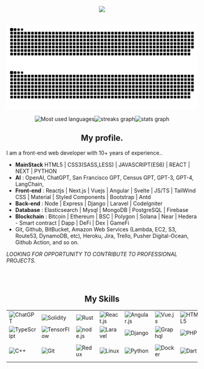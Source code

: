<div align="center">
    
    
![](https://readme-typing-svg.herokuapp.com/?lines=frontend%20senior%20web%20developer;Backend%20Engineer;React%20Master;Python%20Specialist;10+%2B%20years%20of%20coding%20experience;Adapt%20well%20to%20new%20techs&font=Pacifico&center=true&width=650&height=120&color=40C463&vCenter=true&size=45%22)
 
 ##
    
</div>
<div align="center">

![github contribution grid snake animation](https://raw.githubusercontent.com/jirafey/jirafey/output/github-contribution-grid-snake-dark.svg#gh-dark-mode-only)![github contribution grid snake animation](https://raw.githubusercontent.com/jirafey/jirafey/output/github-contribution-grid-snake.svg#gh-light-mode-only)

</div>

<!-- Main developer of [Scouting](https://scoutinglab.pro/) | [XPendpay](http://xpendpay.com//) | [SPS Cloud](https://spscloud.io/) -->
<div style="display: flex !important; justify-content: center !important;" class="card">
    <div>
        <img src="https://github-readme-stats-k4xr.vercel.app/api/top-langs/?username=maya&exclude_repo=github-readme-stats-2,github-readme-streak-stats,readme-typing-svg,github-readme-streak-stats-vercel,linkedin-skill-assessments-quizzes&langs_count=6&layout=compact&show_icons=true&bg_color=20,f4e892,f1ce7d,f5e58d,f0cd7b,f0cd7b&title_color=4B311A&text_color=000&count_private=true&hide_border=true&card_width=330&card_height=100" height="150" alt="Most used languages" />
    </div>
    <div>
        <img src="https://github-readme-streak-stats-vercel-zeta.vercel.app/?user=jirafey&theme=default&hide_border=true&dates=664b2b&sideLabels=664b2b&border=f0cd7b&stroke=664c2b&ring=664c2b&fire=664b2b&currStreakNum=664c2b&sideNums=664c2b&currStreakLabel=664c2b&background=f0cd7b" height="150" alt="streaks graph"  />
    </div>
    <div>
        <img src="https://github-readme-stats-k4xr.vercel.app/api?username=jirafey&show_icons=true&bg_color=80,f0cd7b,f1ce7d,f5e58d,f4e892,81613a,f2cf7b&title_color=4B311A&text_color=000&count_private=true&hide_border=true" height="150" alt="stats graph"  />
    </div>
    
</div>

 
  
<div align="center">
    
 
 ## My profile.
    
</div>
I am a front-end web developer with 10+ years of experience..

- <b>MainStack</b> HTML5 | CSS3(SASS,LESS) | JAVASCRIPT(ES6) | REACT | NEXT | PYTHON
- <b>AI</b> : OpenAI, ChatGPT, San Francisco GPT, Census GPT, GPT-3, GPT-4, LangChain,
- <b>Front-end</b> : Reactjs | Next.js | Vuejs | Angular | Svelte | JS/TS | TailWind CSS | Material | Styled Components | Bootstrap | Antd
- <b>Back-end</b> : Node | Express | Django | Laravel | CodeIgniter
- <b>Database</b> : Elasticsearch | Mysql | MongoDB | PostgreSQL | Firebase
- <b>Blockchain</b> : Bitcoin | Ethereum | BSC | Polygon | Solana | Near | Hedera - Smart contract | Dapp | DeFi | Dex | GameFi
- Git, Github, BitBucket, Amazon Web Services (Lambda, EC2, S3, Route53, DynamoDB, etc), Heroku, Jira, Trello, Pusher Digital-Ocean, Github Action, and so on.

<i>LOOKING FOR OPPORTUNITY TO CONTRIBUTE TO PROFESSIONAL PROJECTS.</i>


<div align="center">

<h2 font-weight="bold" style="display: block; text-align: center; margin-top: 80px;">My Skills</h2>
<table>
    <tr>
        <td><img src="https://encrypted-tbn0.gstatic.com/images?q=tbn:ANd9GcRabdp55k_LqswPzoS-_Tt9XeoDsJvOebbCR7HsfEoBs4v1jvATvCjoK5PI27s6ikmwOdw&usqp=CAU" title="ChatGPT" width="100" alt="ChatGPT"></td>
        <td><img src="https://img.icons8.com/ios/452/solidity.png" title="Solidity" width="100" alt="Solidity"></td>
        <td><img src="https://img.icons8.com/external-tal-revivo-color-tal-revivo/344/external-rust-is-a-multi-paradigm-system-programming-language-logo-color-tal-revivo.png" title="Rust" width="100" alt="Rust"></td>
        <td><img src="https://www.vectorlogo.zone/logos/reactjs/reactjs-icon.svg" title="React" width="100" alt="React.js"></td>
        <td><img src="https://img.icons8.com/color/2x/angularjs.png" title="Angular" width="100" alt="Angular.js"></td>
        <td><img src="https://img.icons8.com/color/2x/vue-js.png" title="Vue" width="100" alt="Vue.js"></td>
        <td><img src="https://img.icons8.com/color/2x/html-5.png" title="HTML5" width="100" alt="HTML5"></td>
        <td><img src="https://img.icons8.com/color/2x/css3.png" title="CSS3" width="100" alt="CSS3"></td>
        <td><img src="https://img.icons8.com/color/2x/bootstrap.png" title="Bootstrap" width="100" alt="Bootstrap"></td>
        <td><img src="https://img.icons8.com/nolan/2x/javascript.png" title="JavaScript" width="100" alt="JavaScript"></td>
    </tr>
    <tr>
        <td><img src="https://img.icons8.com/color/2x/typescript.png" title="TypeScript" width="100" alt="TypeScript"></td>
        <td><img src="https://img.icons8.com/color/2x/tensorflow.png" title="TensorFlow" width="100" alt="TensorFlow"></td>
        <td><img src="https://img.icons8.com/color/2x/nodejs.png" title="Node.js" width="100" alt="node.js"></td>
        <td><img src="https://cdn.iconscout.com/icon/free/png-64/laravel-226015.png" title="Laravel" width="100" alt="Laravel"></td>
        <td><img src="https://img.icons8.com/color/2x/django.png" title="Django" width="100" alt="Django"></td>
        <td><img src="https://www.vectorlogo.zone/logos/graphql/graphql-icon.svg" title="Graphql" width="100" alt="Graphql"></td>
        <td><img src="https://img.icons8.com/color/2x/php.png" title="PHP" width="100" alt="PHP"></td>
        <td><img src="https://cdn.iconscout.com/icon/free/png-128/mongodb-4-1175139.png" title="MongoDB" width="100" alt="MongoDB"></td>
        <td><img src="https://cdn.iconscout.com/icon/free/png-64/mysql-18-1174938.png" title="MySQL" width="100" alt="MySQL"></td>
        <td><img src="https://img.icons8.com/color/2x/postgreesql.png" title="PostgreSQL" width="100" alt="PostgreSQL"></td>
    </tr>
    <tr>
        <td><img src="https://img.icons8.com/color/2x/c-plus-plus-logo.png" title="C++" width="100" alt="C++"></td>
        <td><img src="https://img.icons8.com/nolan/2x/github.png" title="Git" width="100" alt="Git"></td>
        <td><img src="https://www.theconsolelogs.com/react/redux.svg" title="Redux" width="100" alt="Redux"></td>
        <td><img src="https://www.vectorlogo.zone/logos/linux/linux-icon.svg" title="Linux" width="100" alt="Linux"></td>
        <td><img src="https://www.vectorlogo.zone/logos/python/python-icon.svg" title="Python" width="100" alt="Python"></td>
        <td><img src="https://www.vectorlogo.zone/logos/docker/docker-icon.svg" title="Docker" width="100" alt="Docker"></td>
        <td><img src="https://www.vectorlogo.zone/logos/dartlang/dartlang-icon.svg" title="Dart" width="100" alt="Dart"></td>
        <td><img src="https://www.vectorlogo.zone/logos/flutterio/flutterio-icon.svg" title="Flutter" width="100" alt="Flutter"></td>
        <td><img src="https://www.vectorlogo.zone/logos/git-scm/git-scm-icon.svg" title="GitLab" width="100" alt="GitLab"></td>
        <td><img src="https://img.icons8.com/color/452/amazon-web-services.png" title="Amazon Web Service" width="100" alt="Amazon Web Service"></td>
    </tr>
</table>
